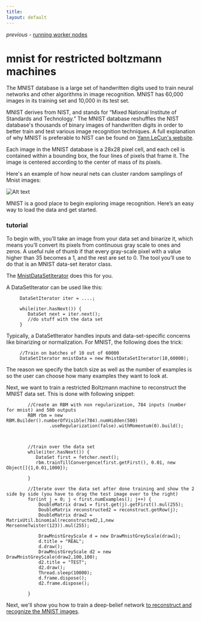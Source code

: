```yaml
---
title: 
layout: default
---
```


*previous* - [running worker nodes](../distributed.html)
# mnist for restricted boltzmann machines

The MNIST database is a large set of handwritten digits used to train neural networks and other algorithms in image recognition. MNIST has 60,000 images in its training set and 10,000 in its test set. 

MNIST derives from NIST, and stands for “Mixed National Institute of Standards and Technology.” The MNIST database reshuffles the NIST database's thousands of binary images of handwritten digits in order to better train and test various image recognition techniques. A full explanation of why MNIST is preferable to NIST can be found on [Yann LeCun's website](http://yann.lecun.com/exdb/mnist/).

Each image in the MNIST database is a 28x28 pixel cell, and each cell is contained within a bounding box, the four lines of pixels that frame it. The image is centered according to the center of mass of its pixels. 

Here's an example of how neural nets can cluster random samplings of Mnist images:

![Alt text](../img/mnist_large.jpg)

MNIST is a good place to begin exploring image recognition. Here’s an easy way to load the data and get started. 

### tutorial

To begin with, you’ll take an image from your data set and binarize it, which means you’ll convert its pixels from continuous gray scale to ones and zeros. A useful rule of thumb if that every gray-scale pixel with a value higher than 35 becomes a 1, and the rest are set to 0. The tool you’ll use to do that is an MNIST data-set iterator class.

The [MnistDataSetIterator](../doc/org/deeplearning4j/datasets/iterator/impl/MnistDataSetIterator.html) does this for you.

A DataSetIterator can be used like this:


         DataSetIterator iter = ....;

         while(iter.hasNext()) {
         	DataSet next = iter.next();
         	//do stuff with the data set
         }

Typically, a DataSetIterator handles inputs and data-set-specific concerns like binarizing or normalization. For MNIST, the following does the trick:
         
         //Train on batches of 10 out of 60000
         DataSetIterator mnistData = new MnistDataSetIterator(10,60000);

The reason we specify the batch size as well as the number of examples is so the user can choose how many examples they want to look at.

Next, we want to train a restricted Boltzmann machine to reconstruct the MNIST data set. This is done with following snippet:
        


	        //Create an RBM with non regularization, 784 inputs (number for mnist) and 500 outputs
			RBM rbm = new RBM.Builder().numberOfVisible(784).numHidden(500)
					.useRegularization(false).withMomentum(0).build();



	        //train over the data set
	        while(iter.hasNext()) {
	           DataSet first = fetcher.next();
	           rbm.trainTillConvergence(first.getFirst(), 0.01, new Object[]{1,0.01,1000});

	        }  

	        //Iterate over the data set after done training and show the 2 side by side (you have to drag the test image over to the right)
			for(int j = 0; j < first.numExamples(); j++) {
				DoubleMatrix draw1 = first.get(j).getFirst().mul(255);
				DoubleMatrix reconstructed2 = reconstruct.getRow(j);
				DoubleMatrix draw2 = MatrixUtil.binomial(reconstructed2,1,new MersenneTwister(123)).mul(255);

				DrawMnistGreyScale d = new DrawMnistGreyScale(draw1);
				d.title = "REAL";
				d.draw();
				DrawMnistGreyScale d2 = new DrawMnistGreyScale(draw2,100,100);
				d2.title = "TEST";
				d2.draw();
				Thread.sleep(10000);
				d.frame.dispose();
				d2.frame.dispose();

			}

Next, we'll show you how to train a deep-belief network [to reconstruct and recognize the MNIST images](../mnist.html).